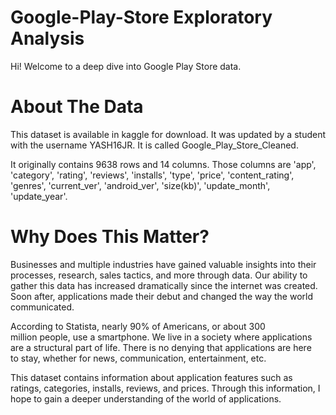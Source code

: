# Google-Play-Store Exploratory Analysis
Hi! Welcome to a deep dive into Google Play Store data. 

# About The Data
This dataset is available in kaggle for download. It was updated by a student with the username YASH16JR. It is called Google_Play_Store_Cleaned.

It originally contains 9638 rows and 14 columns. Those columns are 'app', 'category', 'rating', 'reviews', 'installs', 'type', 'price', 'content_rating', 'genres', 'current_ver', 'android_ver', 'size(kb)', 'update_month', 'update_year'.

# Why Does This Matter?
Businesses and multiple industries have gained valuable insights into their processes, research, sales tactics, and more through data. Our ability to gather this data has increased dramatically since the internet was created. Soon after, applications made their debut and changed the way the world communicated.

According to Statista, nearly 90% of Americans, or about 300 million people, use a smartphone. We live in a society where applications are a structural part of life.
There is no denying that applications are here to stay, whether for news, communication, entertainment, etc.

This dataset contains information about application features such as ratings, categories, installs, reviews, and prices. Through this information, I hope to gain a deeper understanding of the world of applications.

